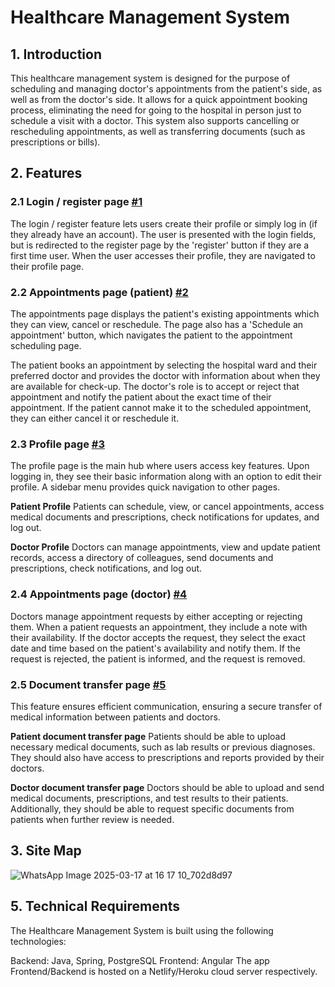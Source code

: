 # Healthcare Management System

## 1. Introduction

This healthcare management system is designed for the purpose of scheduling and managing doctor's appointments from the patient's side, as well as from the doctor's side. It allows for a quick appointment booking process, eliminating the need for going to the hospital in person just to schedule a visit with a doctor. This system also supports cancelling or rescheduling appointments, as well as transferring documents (such as prescriptions or bills).

## 2. Features

### 2.1 Login / register page [#1](https://github.com/hanacatic12/healthcare-management-system/issues/1#issue-2922446771)

The login / register feature lets users create their profile or simply log in (if they already have an account). The user is presented with the login fields, but is redirected to the register page by the 'register' button if they are a first time user. When the user accesses their profile, they are navigated to their profile page.

### 2.2 Appointments page (patient) [#2](https://github.com/hanacatic12/healthcare-management-system/issues/2#issue-2922447943)

The appointments page displays the patient's existing appointments which they can view, cancel or reschedule. The page also has a 'Schedule an appointment' button, which navigates the patient to the appointment scheduling page. 

The patient books an appointment by selecting the hospital ward and their preferred doctor and provides the doctor with information about when they are available for check-up. The doctor's role is to accept or reject that appointment and notify the patient about the exact time of their appointment.
If the patient cannot make it to the scheduled appointment, they can either cancel it or reschedule it.

### 2.3 Profile page [#3](https://github.com/hanacatic12/healthcare-management-system/issues/3#issue-2922982757)

The profile page is the main hub where users access key features. Upon logging in, they see their basic information along with an option to edit their profile. A sidebar menu provides quick navigation to other pages.

**Patient Profile**
Patients can schedule, view, or cancel appointments, access medical documents and prescriptions, check notifications for updates, and log out.

**Doctor Profile**
Doctors can manage appointments, view and update patient records, access a directory of colleagues, send documents and prescriptions, check notifications, and log out.

### 2.4 Appointments page (doctor) [#4](https://github.com/hanacatic12/healthcare-management-system/issues/4#issue-2922985123)

Doctors manage appointment requests by either accepting or rejecting them. When a patient requests an appointment, they include a note with their availability. If the doctor accepts the request, they select the exact date and time based on the patient's availability and notify them. If the request is rejected, the patient is informed, and the request is removed.

### 2.5 Document transfer page [#5](https://github.com/hanacatic12/healthcare-management-system-issues/issues/5)

This feature ensures efficient communication, ensuring a secure transfer of medical information between patients and doctors.

**Patient document transfer page**
Patients should be able to upload necessary medical documents, such as lab results or previous diagnoses. They should also have access to prescriptions and reports provided by their doctors.

**Doctor document transfer page**
Doctors should be able to upload and send medical documents, prescriptions, and test results to their patients. Additionally, they should be able to request specific documents from patients when further review is needed.

## 3. Site Map

![WhatsApp Image 2025-03-17 at 16 17 10_702d8d97](https://github.com/user-attachments/assets/3712aea0-664e-4e62-8310-36ab18e21a87)

## 5. Technical Requirements

The Healthcare Management System is built using the following technologies:

Backend: Java, Spring, PostgreSQL 
Frontend: Angular 
The app Frontend/Backend is hosted on a Netlify/Heroku cloud server respectively.
